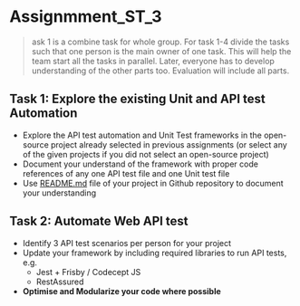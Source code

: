 # Assignmment_ST_3
> ask 1 is a combine task for whole group. For task 1-4 divide the tasks such that one person is the main owner of one task. This will help the team start all the tasks in parallel. Later, everyone has to develop understanding of the other parts too. Evaluation will include all parts.
> 

## Task 1: Explore the existing Unit and API test Automation

- Explore the API test automation and Unit Test frameworks in the open-source project already selected in previous assignments (or select any of the given projects if you did not select an open-source project)
- Document your understand of the framework with proper code references of any one API test file and one Unit test file
- Use [README.md](http://README.md) file of your project in Github repository to document your understanding

## Task 2: Automate Web API test

- Identify 3 API test scenarios per person for your project
- Update your framework by including required libraries to run API tests, e.g.
    - Jest + Frisby / Codecept JS
    - RestAssured
- **Optimise and Modularize your code where possible**
